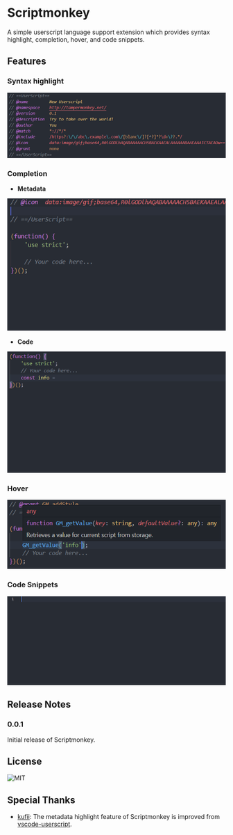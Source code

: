 # Scriptmonkey

A simple userscript language support extension which provides syntax highlight, completion, hover, and code snippets.

## Features

### Syntax highlight

![Metadata highlight](images/metadata.png)

### Completion

- **Metadata**

![Metadata Completion](images/meta_completion.gif)

- **Code**

![Code Completion](images/code_completion.gif)

### Hover

![Code Hover](images/code_hover.png)

### Code Snippets

![Code Snippets](images/code_snippets.gif)

## Release Notes

### 0.0.1

Initial release of Scriptmonkey.

## License

![MIT](https://img.shields.io/github/license/andywang425/vscode-scriptmonkey?style=for-the-badge)

## Special Thanks

- [kufii](https://github.com/kufii): The metadata highlight feature of Scriptmonkey is improved from [vscode-userscript](https://github.com/kufii/vscode-userscript).
